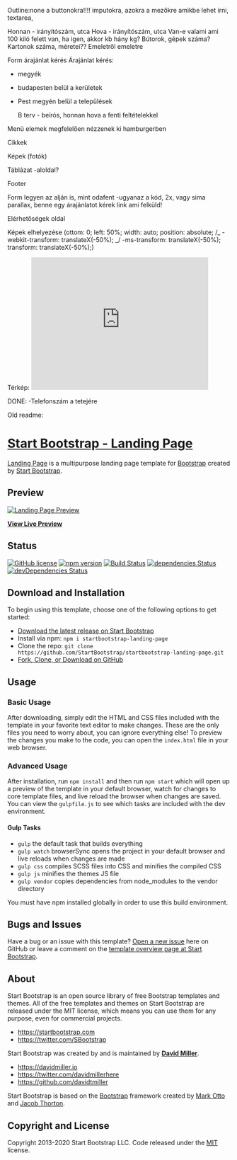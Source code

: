 Outline:none a buttonokra!!!! imputokra, azokra a mezőkre amikbe lehet írni, textarea,

Honnan - irányítószám, utca
Hova - irányítószám, utca
Van-e valami ami 100 kiló felett van, ha igen, akkor kb hány kg?
Bútorok, gépek száma?
Kartonok száma, méretei??
Emeletről emeletre

Form árajánlat kérés
Árajánlat kérés:

- megyék
- budapesten belül a kerületek
- Pest megyén belül a települések

  B terv - beírós, honnan hova a fenti feltételekkel

Menü elemek megfelelően nézzenek ki hamburgerben

Cikkek

Képek (fotók)

Táblázat
  -aloldal?

Footer

Form legyen az alján is, mint odafent
  -ugyanaz a kód, 2x, vagy sima parallax, benne egy árajánlatot kérek link ami felküld!

Elérhetőségek oldal

Képek elhelyezése
(ottom: 0;
left: 50%;
width: auto;
position: absolute;
/_ -webkit-transform: translateX(-50%); _/
-ms-transform: translateX(-50%);
transform: translateX(-50%);)

Térkép: <iframe src="https://www.google.com/maps/embed?pb=!1m18!1m12!1m3!1d2695.364070751767!2d19.073616315189803!3d47.50230060317114!2m3!1f0!2f0!3f0!3m2!1i1024!2i768!4f13.1!3m3!1m2!1s0x4741dc647f6fcd2f%3A0x574be5a6836cee61!2sBudapest%2C%20R%C3%B3zsa%20u.%201%2C%201077!5e0!3m2!1shu!2shu!4v1612110453560!5m2!1shu!2shu" width="400" height="300" frameborder="0" style="border:0;" allowfullscreen="" aria-hidden="false" tabindex="0"></iframe>

DONE:
-Telefonszám a tetejére

Old readme:


# [Start Bootstrap - Landing Page](https://startbootstrap.com/theme/landing-page/)

[Landing Page](https://startbootstrap.com/theme/landing-page/) is a multipurpose landing page template for [Bootstrap](https://getbootstrap.com/) created by [Start Bootstrap](https://startbootstrap.com/).

## Preview

[![Landing Page Preview](https://assets.startbootstrap.com/img/screenshots/themes/landing-page.png)](https://startbootstrap.github.io/startbootstrap-landing-page/)

**[View Live Preview](https://startbootstrap.github.io/startbootstrap-landing-page/)**

## Status

[![GitHub license](https://img.shields.io/badge/license-MIT-blue.svg)](https://raw.githubusercontent.com/StartBootstrap/startbootstrap-landing-page/master/LICENSE)
[![npm version](https://img.shields.io/npm/v/startbootstrap-landing-page.svg)](https://www.npmjs.com/package/startbootstrap-landing-page)
[![Build Status](https://travis-ci.org/StartBootstrap/startbootstrap-landing-page.svg?branch=master)](https://travis-ci.org/StartBootstrap/startbootstrap-landing-page)
[![dependencies Status](https://david-dm.org/StartBootstrap/startbootstrap-landing-page/status.svg)](https://david-dm.org/StartBootstrap/startbootstrap-landing-page)
[![devDependencies Status](https://david-dm.org/StartBootstrap/startbootstrap-landing-page/dev-status.svg)](https://david-dm.org/StartBootstrap/startbootstrap-landing-page?type=dev)

## Download and Installation

To begin using this template, choose one of the following options to get started:

* [Download the latest release on Start Bootstrap](https://startbootstrap.com/theme/landing-page/)
* Install via npm: `npm i startbootstrap-landing-page`
* Clone the repo: `git clone https://github.com/StartBootstrap/startbootstrap-landing-page.git`
* [Fork, Clone, or Download on GitHub](https://github.com/StartBootstrap/startbootstrap-landing-page)

## Usage

### Basic Usage

After downloading, simply edit the HTML and CSS files included with the template in your favorite text editor to make changes. These are the only files you need to worry about, you can ignore everything else! To preview the changes you make to the code, you can open the `index.html` file in your web browser.

### Advanced Usage

After installation, run `npm install` and then run `npm start` which will open up a preview of the template in your default browser, watch for changes to core template files, and live reload the browser when changes are saved. You can view the `gulpfile.js` to see which tasks are included with the dev environment.

#### Gulp Tasks

* `gulp` the default task that builds everything
* `gulp watch` browserSync opens the project in your default browser and live reloads when changes are made
* `gulp css` compiles SCSS files into CSS and minifies the compiled CSS
* `gulp js` minifies the themes JS file
* `gulp vendor` copies dependencies from node_modules to the vendor directory

You must have npm installed globally in order to use this build environment.

## Bugs and Issues

Have a bug or an issue with this template? [Open a new issue](https://github.com/StartBootstrap/startbootstrap-landing-page/issues) here on GitHub or leave a comment on the [template overview page at Start Bootstrap](https://startbootstrap.com/theme/landing-page/).

## About

Start Bootstrap is an open source library of free Bootstrap templates and themes. All of the free templates and themes on Start Bootstrap are released under the MIT license, which means you can use them for any purpose, even for commercial projects.

* <https://startbootstrap.com>
* <https://twitter.com/SBootstrap>

Start Bootstrap was created by and is maintained by **[David Miller](https://davidmiller.io/)**.

* <https://davidmiller.io>
* <https://twitter.com/davidmillerhere>
* <https://github.com/davidtmiller>

Start Bootstrap is based on the [Bootstrap](https://getbootstrap.com/) framework created by [Mark Otto](https://twitter.com/mdo) and [Jacob Thorton](https://twitter.com/fat).

## Copyright and License

Copyright 2013-2020 Start Bootstrap LLC. Code released under the [MIT](https://github.com/StartBootstrap/startbootstrap-landing-page/blob/gh-pages/LICENSE) license.
